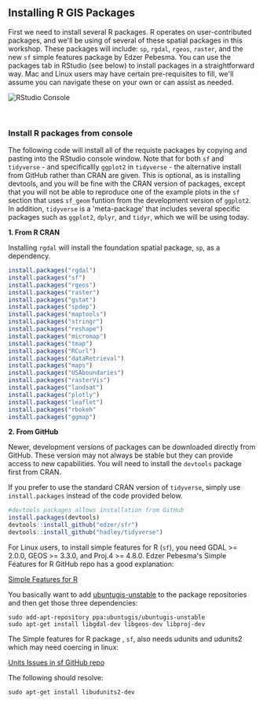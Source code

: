 
## Installing R GIS Packages

First we need to install several R packages. R operates on user-contributed packages, and we'll be using of several of these spatial packages in this workshop. These packages will include: `sp`, `rgdal`, `rgeos`, `raster`, and the new `sf` simple features package by Edzer Pebesma.  You can use the packages tab in RStudio (see below) to install packages in a straightforward way.  Mac and Linux users may have certain pre-requisites to fill, we'll assume you can navigate these on your own or can assist as needed.

![RStudio Console]({{site.baseurl}}/img/packages.png)

<br>

### Install R packages from console

The following code will install all of the requiste packages by copying and pasting into the RStudio console window. Note that for both `sf` and `tidyverse` - and specificallly `ggplot2` in `tidyverse` - the alternative install from GitHub rather than CRAN are given.  This is optional, as is installing devtools, and you will be fine with the CRAN version of packages, except that you will not be able to reproduce one of the example plots in the `sf` section that uses `sf_geom` funtion from the development version of `ggplot2`. In addition, `tidyverse` is a 'meta-package' that includes several specific packages such as `ggplot2`, `dplyr`, and `tidyr`, which we will be using today.

**1. From R CRAN**

Installing `rgdal` will install the foundation spatial package, `sp`, as a dependency.  

```r
install.packages("rgdal")
install.packages("sf")
install.packages("rgeos")
install.packages("raster")
install.packages("gstat")
install.packages("spdep")
install.packages("maptools")
install.packages("stringr")
install.packages("reshape")
install.packages("micromap")
install.packages("tmap")
install.packages("RCurl")
install.packages("dataRetrieval")
install.packages("maps")
install.packages("USAboundaries")
install.packages("rasterVis")
install.packages("landsat")
install.packages("plotly")
install.packages("leaflet")
install.packages("rbokeh"
install.packages("ggmap")
```

**2. From GitHub**

Newer, development versions of packages can be downloaded directly from GitHub. These version may not always be stable but they can provide access to new capabilities. You will need to install the `devtools` package first from CRAN. 

If you prefer to use the standard CRAN version of `tidyverse`, simply use `install.packages` instead of the code provided below. 

```r
#devtools packages allows installation from GitHub
install.packages(devtools)
devtools::install_github("edzer/sfr")
devtools::install_github("hadley/tidyverse")
```

For Linux users, to install simple features for R (`sf`), you need GDAL >= 2.0.0, GEOS >= 3.3.0, and Proj.4 >=  4.8.0.  Edzer Pebesma's Simple Features for R GitHub repo has a good explanation:

[Simple Features for R](https://github.com/edzer/sfr)

You basically want to add [ubuntugis-unstable](http://ppa.launchpad.net/ubuntugis/ubuntugis-unstable/ubuntu/) to the package repositories and then get those three dependencies:

```
sudo add-apt-repository ppa:ubuntugis/ubuntugis-unstable
sudo apt-get install libgdal-dev libgeos-dev libproj-dev
```

The Simple features for R package , `sf`, also needs udunits and udunits2 which may need coercing in linux:

[Units Issues in sf GitHub repo](https://github.com/edzer/units/issues/1)

The following should resolve:

```
sudo apt-get install libudunits2-dev
```
